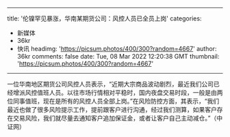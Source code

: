 
---
title: '伦镍罕见暴涨，华南某期货公司：风控人员已全员上岗'
categories: 
 - 新媒体
 - 36kr
 - 快讯
headimg: 'https://picsum.photos/400/300?random=4667'
author: 36kr
comments: false
date: Tue, 08 Mar 2022 12:20:38 GMT
thumbnail: 'https://picsum.photos/400/300?random=4667'
---

<div>   
一位华南地区期货公司风控人员表示，“近期大宗商品波动剧烈，最近我们公司已经增派风控值班人员。以往市场行情相对平稳时，国内夜盘交易时段，一般是由两位同事值班，现在是所有的风控人员全部上岗。”在风险防控方面，其表示，“我们最近也做了很多风险提示工作，提前跟客户进行沟通，经过我们测算，如果客户存在交易风险，我们就尽量去通知客户追加保证金，或者让客户自己主动减仓。”（中证网）  
</div>
            